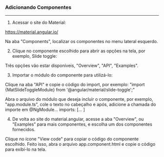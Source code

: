### Adicionando Componentes
---  

1. Acessar o site do Material:  

https://material.angular.io/

Na aba "Components", localizar os componentes no menu lateral esquerdo. 

2. Clique no componente escolhido para abrir as opções na tela, por exemplo, Slide toggle:  

Três opções vão estar disponíveis, "Overview", "API", "Examples".

3. Importar o módulo do componente para utilizá-lo:  

Clique na aba "API" e copie o código do import, por exemplo: "import {MatSlideToggleModule} from '@angular/material/slide-toggle';"  

Abra o arquivo do módulo que deseja incluir o componente, por exemplo, "app.module.ts", cole o texto no cabeçalho e após, adicione a chamada do importe em @NgModule... imports: [... ]

4. De volta ao site do material.angular, acesse a aba "Overview", ou "Examples" para mais componentes, e escolha um dos componentes fornecidos.

Clique no ícone "View code" para copiar o código do componente escolhido.
Feito isso, abra o arquivo app.component.html e copie o código para exibí-lo na tela.


